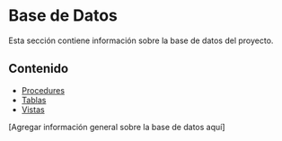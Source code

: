 # Base de Datos

Esta sección contiene información sobre la base de datos del proyecto.

## Contenido

- [Procedures](procedures.md)
- [Tablas](tablas.md)
- [Vistas](vistas.md)

[Agregar información general sobre la base de datos aquí]
